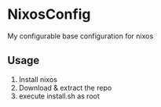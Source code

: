 # NixosConfig

My configurable base configuration for nixos

## Usage
1) Install nixos
2) Download & extract the repo
3) execute install.sh as root